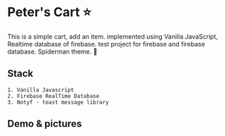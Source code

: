 # Peter's Cart ⭐

This is a simple cart, add an item. implemented using Vanilla JavaScript, Realtime database of firebase.
test project for firebase and firebase database. Spiderman theme. 🚀

## Stack

```text
1. Vanilla Javascript
2. Firebase RealTime Database
3. Notyf - toast message library
```

## Demo & pictures